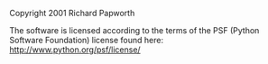 Copyright 2001 Richard Papworth

The software is licensed according to the terms of the PSF (Python Software Foundation) license found here: http://www.python.org/psf/license/
